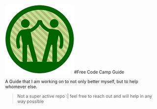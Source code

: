 ![Logo](logo.png)#Free Code Camp Guide  

A Guide that I am working on to not only better myself, but to help whomever else.   


>Not a super active repo :| feel free to reach out and will help in any way possible
